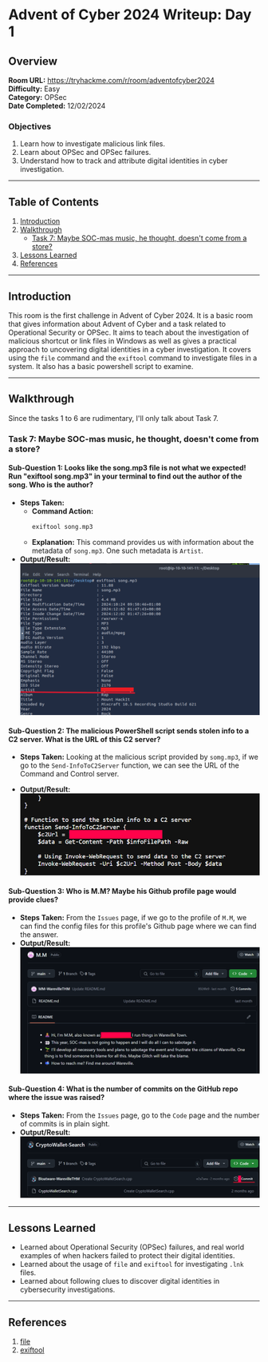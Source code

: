 # Advent of Cyber 2024 Writeup: Day 1

## Overview
**Room URL:** https://tryhackme.com/r/room/adventofcyber2024 \
**Difficulty:** Easy\
**Category:** OPSec\
**Date Completed:** 12/02/2024

### Objectives
1. Learn how to investigate malicious link files.
2. Learn about OPSec and OPSec failures.
3. Understand how to track and attribute digital identities in cyber investigation. 

---

## Table of Contents
1. [Introduction](#introduction)   
2. [Walkthrough](#walkthrough)  
   - [Task 7: Maybe SOC-mas music, he thought, doesn't come from a store?](#task-7-maybe-soc-mas-music-he-thought-doesnt-come-from-a-store)
3. [Lessons Learned](#lessons-learned)  
4. [References](#references)

---

## Introduction
This room is the first challenge in Advent of Cyber 2024. It is a basic room that gives information about Advent of Cyber and a task related to Operational Security or OPSec. It aims to teach about the investigation of malicious shortcut or link files in Windows as well as gives a practical approach to uncovering digital identities in a cyber investigation. It covers using the `file` command and the `exiftool` command to investigate files in a system. It also has a basic powershell script to examine.

---

## Walkthrough
Since the tasks 1 to 6 are rudimentary, I'll only talk about Task 7.
### Task 7: Maybe SOC-mas music, he thought, doesn't come from a store?

#### Sub-Question 1: Looks like the song.mp3 file is not what we expected! Run "exiftool song.mp3" in your terminal to find out the author of the song. Who is the author? 
- **Steps Taken:**
    - **Command Action:**
        ```bash
        exiftool song.mp3
        ```
    - **Explanation:** This command provides us with information about the metadata of `song.mp3`. One such metadata is `Artist`.
- **Output/Result:** ![q1-screenshot](../screenshots/day1/q1.png)

#### Sub-Question 2: The malicious PowerShell script sends stolen info to a C2 server. What is the URL of this C2 server?
- **Steps Taken:** Looking at the malicious script provided by `somg.mp3`, if we go to the `Send-InfoToC2Server` function, we can see the URL of the Command and Control server.

- **Output/Result:** \
    ![q2-screenshot](../screenshots/day1/q2.png)

#### Sub-Question 3: Who is M.M? Maybe his Github profile page would provide clues?
- **Steps Taken:** From the `Issues` page, if we go to the profile of `M.M`, we can find the config files for this profile's Github page where we can find the answer.
- **Output/Result:** ![q3-screenshot](../screenshots/day1/q3.png)

#### Sub-Question 4: What is the number of commits on the GitHub repo where the issue was raised?
- **Steps Taken:** From the `Issues` page, go to the `Code` page and the number of commits is in plain sight.
- **Output/Result:** ![q4-screenshot](../screenshots/day1/q4.png)

---

## Lessons Learned
- Learned about Operational Security (OPSec) failures,  and real world examples of when hackers failed to protect their digital identities.
- Learned about the usage of `file` and `exiftool` for investigating `.lnk` files.
- Learned about following clues to discover digital identities in cybersecurity investigations.

---

## References
1. [file](https://linux.die.net/man/1/file)
2. [exiftool](https://linux.die.net/man/1/exiftool) 